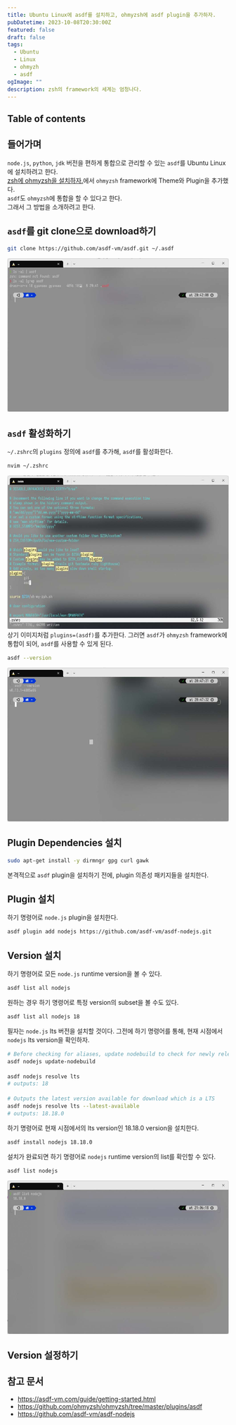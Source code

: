 ```yaml
---
title: Ubuntu Linux에 asdf를 설치하고, ohmyzsh에 asdf plugin을 추가하자.
pubDatetime: 2023-10-08T20:30:00Z
featured: false
draft: false
tags:
  - Ubuntu
  - Linux
  - ohmyzh
  - asdf
ogImage: ""
description: zsh의 framework의 세계는 엄청나다.
---
```


## Table of contents

## 들어가며

`node.js`, `python`, `jdk` 버전을 편하게 통합으로 관리할 수 있는 `asdf`를 Ubuntu Linux에 설치하려고 한다.  
[zsh에 ohmyzsh을 설치하자.](install-ohmyzsh-on-zsh.md)에서 `ohmyzsh` framework에 Theme와 Plugin을 추가했다.  
`asdf`도 `ohmyzsh`에 통합을 할 수 있다고 한다.  
그래서 그 방법을 소개하려고 한다.

## `asdf`를 git clone으로 download하기

```zsh
git clone https://github.com/asdf-vm/asdf.git ~/.asdf
```

![](/src/assets/image/install-asdf-on-ubuntu-linux-and-ohmyzsh-1696765333415.jpeg)

## `asdf` 활성화하기

`~/.zshrc`의 `plugins` 정의에 `asdf`를 추가해, `asdf`를 활성화한다.

```zsh
nvim ~/.zshrc
```

![](/src/assets/image/install-asdf-on-ubuntu-linux-and-ohmyzsh-1696765514519.jpeg)
상기 이미지처럼
`plugins=(asdf)`를 추가한다.
그러면 `asdf`가 `ohmyzsh` framework에 통합이 되어, `asdf`를 사용할 수 있게 된다.

```zsh
asdf --version
```

![](/src/assets/image/install-asdf-on-ubuntu-linux-and-ohmyzsh-1696765667860.jpeg)

## Plugin Dependencies 설치

```zsh
sudo apt-get install -y dirmngr gpg curl gawk
```

본격적으로 `asdf` plugin을 설치하기 전에, plugin 의존성 패키지들을 설치한다.

## Plugin 설치

하기 명령어로 `node.js` plugin을 설치한다.

```zsh
asdf plugin add nodejs https://github.com/asdf-vm/asdf-nodejs.git
```

## Version 설치

하기 명령어로 모든 `node.js` runtime version을 볼 수 있다.

```zsh
asdf list all nodejs
```

원하는 경우 하기 명령어로 특정 version의 subset을 볼 수도 있다.

```zsh
asdf list all nodejs 18
```

필자는 `node.js` lts 버전을 설치할 것이다.
그전에 하기 명령어를 통해, 현재 시점에서 `nodejs` lts version을 확인하자.

```zsh
# Before checking for aliases, update nodebuild to check for newly releasead versions
asdf nodejs update-nodebuild

asdf nodejs resolve lts
# outputs: 18

# Outputs the latest version available for download which is a LTS
asdf nodejs resolve lts --latest-available
# outputs: 18.18.0
```

하기 명령어로 현재 시점에서의 lts version인 18.18.0 version을 설치한다.

```zsh
asdf install nodejs 18.18.0
```

설치가 완료되면 하기 명령어로 `nodejs` runtime version의 list를 확인할 수 있다.

```zsh
asdf list nodejs
```

![](src/assets/image/install-asdf-on-ubuntu-linux-and-ohmyzsh-1696766814971.jpeg)

## Version 설정하기

## 참고 문서

- <https://asdf-vm.com/guide/getting-started.html>
- <https://github.com/ohmyzsh/ohmyzsh/tree/master/plugins/asdf>
- <https://github.com/asdf-vm/asdf-nodejs>
